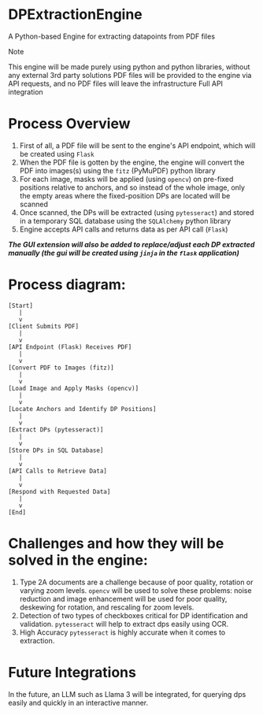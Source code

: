 # DPExtractionEngine
A Python-based Engine for extracting datapoints from PDF files

> [!NOTE]
> This engine will be made purely using python and python libraries, without any external 3rd party solutions
> PDF files will be provided to the engine via API requests, and no PDF files will leave the infrastructure
> Full API integration

# Process Overview
1. First of all, a PDF file will be sent to the engine's API endpoint, which will be created using `Flask`
2. When the PDF file is gotten by the engine, the engine will convert the PDF into images(s) using the `fitz` (PyMuPDF) python library
3. For each image, masks will be applied (using `opencv`) on pre-fixed positions relative to anchors, and so instead of the whole image, only the empty areas where the fixed-position DPs are located will be scanned
4. Once scanned, the DPs will be extracted (using `pytesseract`) and stored in a temporary SQL database using the `SQLAlchemy` python library
5. Engine accepts API calls and returns data as per API call (`Flask`)

***The GUI extension will also be added to replace/adjust each DP extracted manually (the gui will be created using `jinja` in the `flask` application)***

# Process diagram:
```
[Start]
   |
   v
[Client Submits PDF]
   |
   v
[API Endpoint (Flask) Receives PDF]
   |
   v
[Convert PDF to Images (fitz)]
   |
   v
[Load Image and Apply Masks (opencv)]
   |
   v
[Locate Anchors and Identify DP Positions]
   |
   v
[Extract DPs (pytesseract)]
   |
   v
[Store DPs in SQL Database]
   |
   v
[API Calls to Retrieve Data]
   |
   v
[Respond with Requested Data]
   |
   v
[End]
```

# Challenges and how they will be solved in the engine:
1. Type 2A documents are a challenge because of poor quality, rotation or varying zoom levels.
  `opencv` will be used to solve these problems: noise reduction and image enhancement will be used for poor quality, deskewing for rotation, and rescaling for zoom levels.
2. Detection of two types of checkboxes critical for DP identification and validation.
  `pytesseract` will help to extract dps easily using OCR.
3. High Accuracy
   `pytesseract` is highly accurate when it comes to extraction.

# Future Integrations
In the future, an LLM such as Llama 3 will be integrated, for querying dps easily and quickly in an interactive manner.
